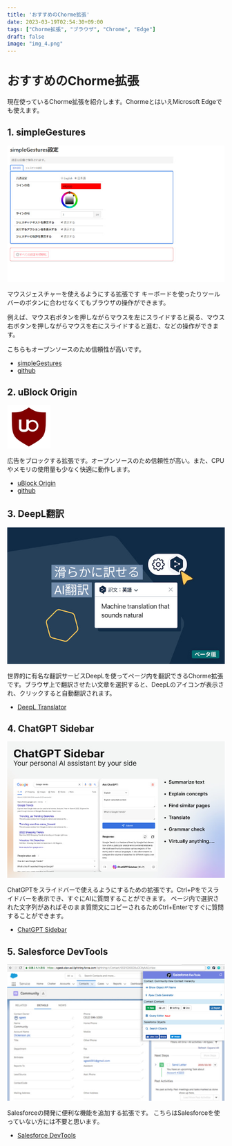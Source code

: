 ```yaml
---
title: 'おすすめのChorme拡張'
date: 2023-03-19T02:54:30+09:00
tags: ["Chorme拡張", "ブラウザ", "Chrome", "Edge"]
draft: false
image: "img_4.png"
---
```


# おすすめのChorme拡張

現在使っているChorme拡張を紹介します。ChormeとはいえMicrosoft Edgeでも使えます。

## 1. simpleGestures

![img_2.png](img_2.png)

マウスジェスチャーを使えるようにする拡張です
キーボードを使ったりツールバーのボタンに合わせなくてもブラウザの操作ができます。

例えば、マウス右ボタンを押しながらマウスを左にスライドすると戻る、マウス右ボタンを押しながらマウスを右にスライドすると進む、などの操作ができます。

こちらもオープンソースのため信頼性が高いです。

- [simpleGestures](https://chrome.google.com/webstore/detail/simplegestures/flfminafiamnggnldfpilnfnmbgmiegn)
- [github](https://github.com/RyutaKojima/simpleGestures)

## 2. uBlock Origin

![img_3.png](img_3.png)

広告をブロックする拡張です。オープンソースのため信頼性が高い。また、CPUやメモリの使用量も少なく快適に動作します。

- [uBlock Origin](https://microsoftedge.microsoft.com/addons/detail/ublock-origin/odfafepnkmbhccpbejgmiehpchacaeak)
- [github](https://github.com/gorhill/uBlock/)

## 3. DeepL翻訳

![img.png](img.png)

世界的に有名な翻訳サービスDeepLを使ってページ内を翻訳できるChorme拡張です。ブラウザ上で翻訳させたい文章を選択すると、DeepLのアイコンが表示され、クリックすると自動翻訳されます。

- [DeepL Translator](https://chrome.google.com/webstore/detail/deepl-translate-reading-w/cofdbpoegempjloogbagkncekinflcnj?hl=ja)

## 4. ChatGPT Sidebar

![img_5.png](img_5.png)

ChatGPTをスライドバーで使えるようにするための拡張です。Ctrl+Pをでスライドバーを表示でき、すぐにAIに質問することができます。
ページ内で選択された文字列があればそのまま質問文にコピーされるためCtrl+Enterですぐに質問することができます。

- [ChatGPT Sidebar](https://chrome.google.com/webstore/detail/chatgpt-sidebar-support-g/difoiogjjojoaoomphldepapgpbgkhkb)

## 5. Salesforce DevTools

![img_1.png](img_1.png)

Salesforceの開発に便利な機能を追加する拡張です。
こちらはSalesforceを使っていない方には不要と思います。

- [Salesforce DevTools](https://chrome.google.com/webstore/detail/salesforce-devtools/ehgmhinnhggigkogkbhnbodhbfjgncjf)

